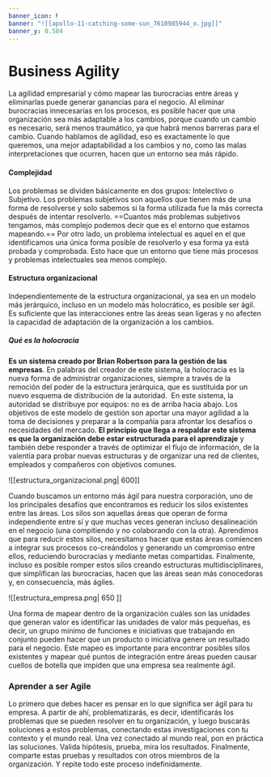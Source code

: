 ```yaml
---
banner_icon: 🕴️
banner: "![[apollo-11-catching-some-sun_7610985944_o.jpg]]"
banner_y: 0.584
---
```


# Business Agility

La agilidad empresarial y cómo mapear las burocracias entre áreas y eliminarlas puede generar ganancias para el negocio.
Al eliminar burocracias innecesarias en los procesos, es posible hacer que una organización sea más adaptable a los cambios, porque cuando un cambio es necesario, será menos traumático, ya que habrá menos barreras para el cambio.
Cuando hablamos de agilidad, eso es exactamente lo que queremos, una mejor adaptabilidad a los cambios y no, como las malas interpretaciones que ocurren, hacen que un entorno sea más rápido.


#### Complejidad

Los problemas se dividen básicamente en dos grupos: Intelectivo o Subjetivo.
Los problemas subjetivos son aquellos que tienen más de una forma de resolverse y solo sabemos si la forma utilizada fue la más correcta después de intentar resolverlo. ==Cuantos más problemas subjetivos tengamos, más complejo podemos decir que es el entorno que estamos mapeando.==
Por otro lado, un problema intelectual es aquel en el que identificamos una única forma posible de resolverlo y esa forma ya está probada y comprobada. Esto hace que un entorno que tiene más procesos y problemas intelectuales sea menos complejo.


#### Estructura organizacional

Independientemente de la estructura organizacional, ya sea en un modelo más jerárquico, incluso en un modelo más holocrático, es posible ser ágil. Es suficiente que las interacciones entre las áreas sean ligeras y no afecten la capacidad de adaptación de la organización a los cambios.

##### Qué es la holocracia

**Es un sistema creado por Brian Robertson para la gestión de las empresas**. En palabras del creador de este sistema, la holocracia es la nueva forma de administrar organizaciones, siempre a través de la remoción del poder de la estructura jerárquica, que es sustituida por un nuevo esquema de distribución de la autoridad. 
En este sistema, la autoridad se distribuye por equipos: no es de arriba hacia abajo. Los objetivos de este modelo de gestión son aportar una mayor agilidad a la toma de decisiones y preparar a la compañía para afrontar los desafíos o necesidades del mercado.
**El principio que llega a respaldar este sistema es que la organización debe estar estructurada para el aprendizaje** y también debe responder a través de optimizar el flujo de información, de la valentía para probar nuevas estructuras y de organizar una red de clientes, empleados y compañeros con objetivos comunes.

![[estructura_organizacional.png| 600]]

Cuando buscamos un entorno más ágil para nuestra corporación, uno de los principales desafíos que encontramos es reducir los silos existentes entre las áreas.
Los silos son aquellas áreas que operan de forma independiente entre sí y que muchas veces generan incluso desalineación en el negocio (una compitiendo y no colaborando con la otra).
Aprendimos que para reducir estos silos, necesitamos hacer que estas áreas comiencen a integrar sus procesos co-creándolos y generando un compromiso entre ellos, reduciendo burocracias y mediante metas compartidas.
Finalmente, incluso es posible romper estos silos creando estructuras multidisciplinares, que simplifican las burocracias, hacen que las áreas sean más conocedoras y, en consecuencia, más ágiles.

![[estructura_empresa.png| 650 ]]

Una forma de mapear dentro de la organización cuáles son las unidades que generan valor es identificar las unidades de valor más pequeñas, es decir, un grupo mínimo de funciones e iniciativas que trabajando en conjunto pueden hacer que un producto o iniciativa genere un resultado para el negocio.
Este mapeo es importante para encontrar posibles silos existentes y mapear qué puntos de integración entre áreas pueden causar cuellos de botella que impiden que una empresa sea realmente ágil.


### Aprender a ser Agile

Lo primero que debes hacer es pensar en lo que significa ser ágil para tu empresa.
A partir de ahí, problematizarás, es decir, identificarás los problemas que se pueden resolver en tu organización, y luego buscarás soluciones a estos problemas, conectando estas investigaciones con tu contexto y el mundo real.
Una vez conectado al mundo real, pon en práctica las soluciones. Valida hipótesis, prueba, mira los resultados. Finalmente, comparte estas pruebas y resultados con otros miembros de la organización. Y repite todo este proceso indefinidamente.